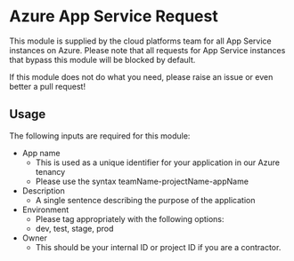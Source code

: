 # Azure App Service Request

This module is supplied by the cloud platforms team for all App Service instances on Azure.
Please note that all requests for App Service instances that bypass this module will be blocked by default. 

If this module does not do what you need, please raise an issue or even better a pull request!

## Usage

The following inputs are required for this module: 
- App name
    - This is used as a unique identifier for your application in our Azure tenancy
    - Please use the syntax teamName-projectName-appName
- Description
    - A single sentence describing the purpose of the application
- Environment
    - Please tag appropriately with the following options:
    - dev, test, stage, prod
- Owner
    - This should be your internal ID or project ID if you are a contractor. 

